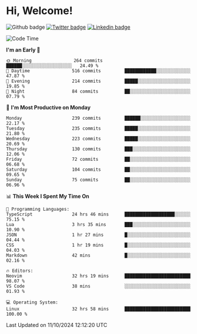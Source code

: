   # Hi, Welcome!
  ![Github badge](https://img.shields.io/github/followers/kraken-afk.svg?style=social&label=Follow&maxAge=2592000)
  [![Twitter badge](https://img.shields.io/badge/-Twitter-00acee?style=flat-square&logo=Twitter&logoColor=white)](https://twitter.com/trshppl)
  [![Linkedin badge](https://img.shields.io/badge/LinkedIn-0077B5?style=flat-square&logo=linkedin&logoColor=white)](https://www.linkedin.com/in/noveanrer)
<!--START_SECTION:waka-->
![Code Time](http://img.shields.io/badge/Code%20Time-330%20hrs%2042%20mins-blue)

**I'm an Early 🐤** 

```text
🌞 Morning                264 commits         ██████░░░░░░░░░░░░░░░░░░░   24.49 % 
🌆 Daytime                516 commits         ████████████░░░░░░░░░░░░░   47.87 % 
🌃 Evening                214 commits         █████░░░░░░░░░░░░░░░░░░░░   19.85 % 
🌙 Night                  84 commits          ██░░░░░░░░░░░░░░░░░░░░░░░   07.79 % 
```
📅 **I'm Most Productive on Monday** 

```text
Monday                   239 commits         ██████░░░░░░░░░░░░░░░░░░░   22.17 % 
Tuesday                  235 commits         █████░░░░░░░░░░░░░░░░░░░░   21.80 % 
Wednesday                223 commits         █████░░░░░░░░░░░░░░░░░░░░   20.69 % 
Thursday                 130 commits         ███░░░░░░░░░░░░░░░░░░░░░░   12.06 % 
Friday                   72 commits          ██░░░░░░░░░░░░░░░░░░░░░░░   06.68 % 
Saturday                 104 commits         ██░░░░░░░░░░░░░░░░░░░░░░░   09.65 % 
Sunday                   75 commits          ██░░░░░░░░░░░░░░░░░░░░░░░   06.96 % 
```


📊 **This Week I Spent My Time On** 

```text
💬 Programming Languages: 
TypeScript               24 hrs 46 mins      ███████████████████░░░░░░   75.15 % 
Lua                      3 hrs 35 mins       ███░░░░░░░░░░░░░░░░░░░░░░   10.90 % 
JSON                     1 hr 27 mins        █░░░░░░░░░░░░░░░░░░░░░░░░   04.44 % 
CSS                      1 hr 19 mins        █░░░░░░░░░░░░░░░░░░░░░░░░   04.03 % 
Markdown                 42 mins             █░░░░░░░░░░░░░░░░░░░░░░░░   02.16 % 

🔥 Editors: 
Neovim                   32 hrs 19 mins      █████████████████████████   98.07 % 
VS Code                  38 mins             ░░░░░░░░░░░░░░░░░░░░░░░░░   01.93 % 

💻 Operating System: 
Linux                    32 hrs 58 mins      █████████████████████████   100.00 % 
```


 Last Updated on 11/10/2024 12:12:20 UTC
<!--END_SECTION:waka-->